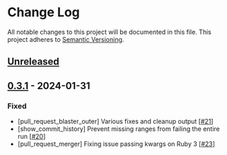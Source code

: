 # Change Log
All notable changes to this project will be documented in this file.
This project adheres to [Semantic Versioning](http://semver.org/).

## [Unreleased]

## [0.3.1] - 2024-01-31
### Fixed
- [pull_request_blaster_outer] Various fixes and cleanup output [[#21](https://github.com/ManageIQ/multi_repo/pull/21)]
- [show_commit_history] Prevent missing ranges from failing the entire run [[#20](https://github.com/ManageIQ/multi_repo/pull/20)]
- [pull_request_merger] Fixing issue passing kwargs on Ruby 3 [[#23](https://github.com/ManageIQ/multi_repo/pull/23)]

[Unreleased]: https://github.com/ManageIQ/more_core_extensions/compare/v0.3.1...HEAD
[0.3.1]: https://github.com/ManageIQ/more_core_extensions/compare/v0.3.0...v0.3.1
